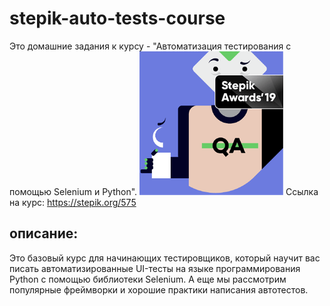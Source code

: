 ﻿# stepik-auto-tests-course
 Это домашние задания к курсу - "Автоматизация тестирования с помощью Selenium и Python".
[![Автоматизация тестирования с помощью Selenium и Python](/logo.png)](https://stepik.org/575)
Ссылка на курс: https://stepik.org/575
## описание:
Это базовый курс для начинающих тестировщиков, который научит вас писать автоматизированные UI-тесты на языке программирования Python с помощью библиотеки Selenium. А еще мы рассмотрим популярные фреймворки и хорошие практики написания автотестов.
